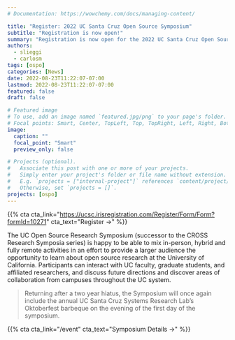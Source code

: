 ```yaml
---
# Documentation: https://wowchemy.com/docs/managing-content/

title: "Register: 2022 UC Santa Cruz Open Source Symposium"
subtitle: "Registration is now open!"
summary: "Registration is now open for the 2022 UC Santa Cruz Open Source Symposium: the hybrid event will take place at UC Santa Cruz on September 27-29, 2022 -- with the not-to-be-missed Systems Oktoberfest returning on the first day's evening at the lovely UC Santa Cruz Hay Barn!"
authors: 
  - slieggi
  - carlosm
tags: [ospo]
categories: [News]
date: 2022-08-23T11:22:07-07:00
lastmod: 2022-08-23T11:22:07-07:00
featured: false
draft: false

# Featured image
# To use, add an image named `featured.jpg/png` to your page's folder.
# Focal points: Smart, Center, TopLeft, Top, TopRight, Left, Right, BottomLeft, Bottom, BottomRight.
image:
  caption: ""
  focal_point: "Smart"
  preview_only: false

# Projects (optional).
#   Associate this post with one or more of your projects.
#   Simply enter your project's folder or file name without extension.
#   E.g. `projects = ["internal-project"]` references `content/project/deep-learning/index.md`.
#   Otherwise, set `projects = []`.
projects: [ospo]
---
```


{{% cta cta_link="https://ucsc.irisregistration.com/Register/Form/Form?formId=10271" cta_text="Register →" %}}

The UC Open Source Research Symposium (successor to the CROSS Research Symposia series) is happy to be able to mix in-person, hybrid and fully remote activities in an effort to provide a larger audience the opportunity to learn about open source research at the University of California.  Participants can interact with UC faculty, graduate students, and affiliated researchers, and discuss future directions and discover areas of collaboration from campuses throughout the UC system. 

> Returning after a two year hiatus, the Symposium will once again include the annual UC Santa Cruz Systems Research Lab’s Oktoberfest barbeque on the evening of the first day of the symposium.

{{% cta cta_link="/event" cta_text="Symposium Details →" %}}
